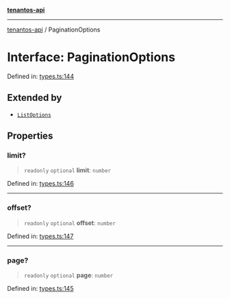 [**tenantos-api**](../README.md)

***

[tenantos-api](../globals.md) / PaginationOptions

# Interface: PaginationOptions

Defined in: [types.ts:144](https://github.com/shadmanZero/tenantos-api/blob/1c7b7035084787c8e7500a348d67d47efa9ca53a/src/types.ts#L144)

## Extended by

- [`ListOptions`](ListOptions.md)

## Properties

### limit?

> `readonly` `optional` **limit**: `number`

Defined in: [types.ts:146](https://github.com/shadmanZero/tenantos-api/blob/1c7b7035084787c8e7500a348d67d47efa9ca53a/src/types.ts#L146)

***

### offset?

> `readonly` `optional` **offset**: `number`

Defined in: [types.ts:147](https://github.com/shadmanZero/tenantos-api/blob/1c7b7035084787c8e7500a348d67d47efa9ca53a/src/types.ts#L147)

***

### page?

> `readonly` `optional` **page**: `number`

Defined in: [types.ts:145](https://github.com/shadmanZero/tenantos-api/blob/1c7b7035084787c8e7500a348d67d47efa9ca53a/src/types.ts#L145)
